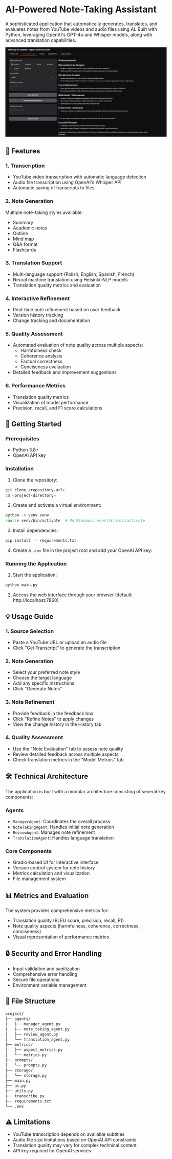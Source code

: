 # AI-Powered Note-Taking Assistant

A sophisticated application that automatically generates, translates, and evaluates notes from YouTube videos and audio files using AI. Built with Python, leveraging OpenAI's GPT-4o and Whisper models, along with advanced translation capabilities.

![Application Interface](img1.png)

## 🌟 Features

### 1. Transcription
- YouTube video transcription with automatic language detection
- Audio file transcription using OpenAI's Whisper API
- Automatic saving of transcripts to files

### 2. Note Generation
Multiple note-taking styles available:
- Summary
- Academic notes
- Outline
- Mind map
- Q&A format
- Flashcards

### 3. Translation Support
- Multi-language support (Polish, English, Spanish, French)
- Neural machine translation using Helsinki-NLP models
- Translation quality metrics and evaluation

### 4. Interactive Refinement
- Real-time note refinement based on user feedback
- Version history tracking
- Change tracking and documentation

### 5. Quality Assessment
- Automated evaluation of note quality across multiple aspects:
  - Harmfulness check
  - Coherence analysis
  - Factual correctness
  - Conciseness evaluation
- Detailed feedback and improvement suggestions

### 6. Performance Metrics
- Translation quality metrics
- Visualization of model performance
- Precision, recall, and F1 score calculations

## 🚀 Getting Started

### Prerequisites
- Python 3.8+
- OpenAI API key

### Installation

1. Clone the repository:
```bash
git clone <repository-url>
cd <project-directory>
```

2. Create and activate a virtual environment:
```bash
python -m venv venv
source venv/bin/activate  # On Windows: venv\Scripts\activate
```

3. Install dependencies:
```bash
pip install -r requirements.txt
```

4. Create a `.env` file in the project root and add your OpenAI API key:



### Running the Application

1. Start the application:
```bash
python main.py
```

2. Access the web interface through your browser (default: http://localhost:7860)

## 💡 Usage Guide

### 1. Source Selection
- Paste a YouTube URL or upload an audio file
- Click "Get Transcript" to generate the transcription

### 2. Note Generation
- Select your preferred note style
- Choose the target language
- Add any specific instructions
- Click "Generate Notes"

### 3. Note Refinement
- Provide feedback in the feedback box
- Click "Refine Notes" to apply changes
- View the change history in the History tab

### 4. Quality Assessment
- Use the "Note Evaluation" tab to assess note quality
- Review detailed feedback across multiple aspects
- Check translation metrics in the "Model Metrics" tab

## 🛠 Technical Architecture

The application is built with a modular architecture consisting of several key components:

### Agents
- `ManagerAgent`: Coordinates the overall process
- `NoteTakingAgent`: Handles initial note generation
- `ReviewAgent`: Manages note refinement
- `TranslationAgent`: Handles language translation

### Core Components
- Gradio-based UI for interactive interface
- Version control system for note history
- Metrics calculation and visualization
- File management system

## 📊 Metrics and Evaluation

The system provides comprehensive metrics for:
- Translation quality (BLEU score, precision, recall, F1)
- Note quality aspects (harmfulness, coherence, correctness, conciseness)
- Visual representation of performance metrics

## 🔒 Security and Error Handling

- Input validation and sanitization
- Comprehensive error handling
- Secure file operations
- Environment variable management

## 📝 File Structure

```
project/
├── agents/
│   ├── manager_agent.py
│   ├── note_taking_agent.py
│   ├── review_agent.py
│   └── translation_agent.py
├── metrics/
│   ├── aspect_metrics.py
│   └── metrics.py
├── prompts/
│   └── prompts.py
├── storage/
│   └── storage.py
├── main.py
├── ui.py
├── utils.py
├── transcribe.py
├── requirements.txt
└── .env
```

## ⚠️ Limitations

- YouTube transcription depends on available subtitles
- Audio file size limitations based on OpenAI API constraints
- Translation quality may vary for complex technical content
- API key required for OpenAI services

